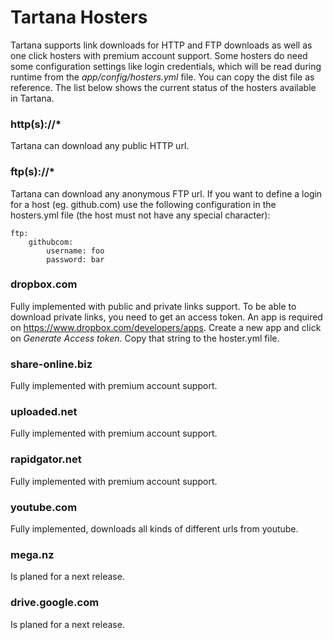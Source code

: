 # Tartana Hosters

Tartana supports link downloads for HTTP and FTP downloads as well as one click hosters with premium account support.
Some hosters do need some configuration settings like login credentials, which will be read during runtime from the *app/config/hosters.yml* file. You can copy the dist file as reference. The list below shows the current status of the hosters available in Tartana.

### <i class="fa fa-check-square"></i> http(s)://*
Tartana can download any public HTTP url.

### <i class="fa fa-check-square"></i> ftp(s)://*
Tartana can download any anonymous FTP url. If you want to define a login for a host (eg. github.com) use the following configuration in the hosters.yml file (the host must not have any special character):

```
ftp:
    githubcom:
        username: foo
        password: bar
```

### <i class="fa fa-check-square"></i> dropbox.com
Fully implemented with public and private links support. To be able to download private links, you need to get an access token. An app is required on https://www.dropbox.com/developers/apps. Create a new app and click on *Generate Access token*. Copy that string to the hoster.yml file.

### <i class="fa fa-check-square"></i> share-online.biz
Fully implemented with premium account support.

### <i class="fa fa-check-square"></i> uploaded.net
Fully implemented with premium account support.

### <i class="fa fa-check-square"></i> rapidgator.net
Fully implemented with premium account support.

### <i class="fa fa-check-square"></i> youtube.com
Fully implemented, downloads all kinds of different urls from youtube.

### <i class="fa fa-minus-square"></i> mega.nz
Is planed for a next release.

### <i class="fa fa-minus-square"></i> drive.google.com
Is planed for a next release.

